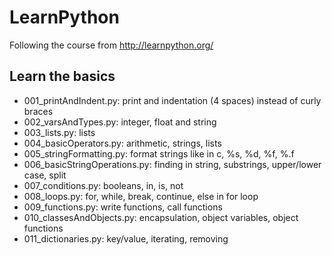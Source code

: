 # LearnPython
Following the course from http://learnpython.org/
## Learn the basics
* 001_printAndIndent.py: print and indentation (4 spaces) instead of curly braces
* 002_varsAndTypes.py: integer, float and string
* 003_lists.py: lists
* 004_basicOperators.py: arithmetic, strings, lists
* 005_stringFormatting.py: format strings like in c, %s, %d, %f, %.<number of digits>f
* 006_basicStringOperations.py: finding in string, substrings, upper/lower case, split
* 007_conditions.py: booleans, in, is, not
* 008_loops.py: for, while, break, continue, else in for loop
* 009_functions.py: write functions, call functions
* 010_classesAndObjects.py: encapsulation, object variables, object functions
* 011_dictionaries.py: key/value, iterating, removing